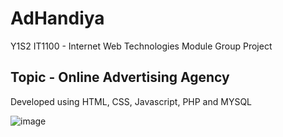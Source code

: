 # AdHandiya
Y1S2 IT1100 - Internet Web Technologies Module Group Project
## Topic - Online Advertising Agency

Developed using HTML, CSS, Javascript, PHP and MYSQL

![image](https://github.com/HishenPerera/Online-Advertising-Agency/blob/AdHandiya-Main-Branch/Sample%20Image/Sample%20Homepage.png)
